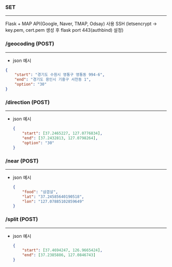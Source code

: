 ### SET
---
Flask + MAP API(Google, Naver, TMAP, Odsay) 사용
SSH (letsencrypt -> key.pem, cert.pem 생성 후 flask port 443(authbind) 설정)

### /geocoding (POST)

---

- json 예시

```json
{
    "start": "경기도 수원시 영통구 영통동 994-6",
    "end": "경기도 용인시 기흥구 서천동 1",
    "option": "30"
}
```

### /direction (POST)

---

- json 예시
    
    ```json
    {
        "start": [37.2465227, 127.0776834],
        "end": [37.2432813, 127.0798264],
        "option": "30"
    }
    ```
    

### /near (POST)

---

- json 예시
    
    ```json
    {
    	"food": "삼겹살", 
    	"lat": "37.24585640190518", 
    	"lon": "127.07885102859649"
    }
    ```
    

### /split (POST)

---

- json 예시
    
    ```json
    {
        "start": [37.4694247, 126.9665424],
        "end": [37.2385886, 127.0846743]
    }
    ```
